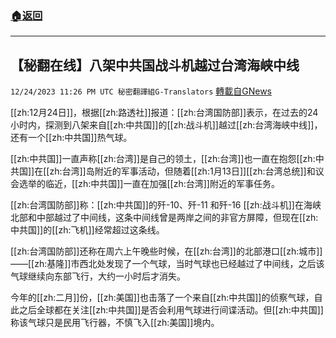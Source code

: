 ###  [:house:返回](README.md)
---


## 【秘翻在线】八架中共国战斗机越过台湾海峡中线
`12/24/2023 11:26 PM UTC 秘密翻譯組G-Translators` [轉載自GNews](https://gnews.org/articles/2147777)

[[zh:12月24日]]，根据[[zh:路透社]]报道：[[zh:台湾国防部]]表示，在过去的24小时内，探测到八架来自[[zh:中共国]]的[[zh:战斗机]]越过[[zh:台湾海峡中线]]，还有一个[[zh:中共国]]热气球。

[[zh:中共国]]一直声称[[zh:台湾]]是自己的领土，[[zh:台湾]]也一直在抱怨[[zh:中共国]]在[[zh:台湾]]岛附近的军事活动，但随着[[zh:1月13日]][[zh:台湾总统]]和议会选举的临近，[[zh:中共国]]一直在加强[[zh:台湾]]附近的军事任务。

[[zh:台湾国防部]]称：[[zh:中共国]]的歼\-10、歼\-11 和歼\-16 [[zh:战斗机]]在海峡北部和中部越过了中间线，这条中间线曾是两岸之间的非官方屏障，但现在[[zh:中共国]]的[[zh:飞机]]经常超过这条线。

[[zh:台湾国防部]]还称在周六上午晚些时候，在[[zh:台湾]]的北部港口[[zh:城市]]——[[zh:基隆]]市西北处发现了一个气球，当时气球也已经越过了中间线，之后该气球继续向东部飞行，大约一小时后才消失。

今年的[[zh:二月]]份，[[zh:美国]]也击落了一个来自[[zh:中共国]]的侦察气球，自此之后全球都在关注[[zh:中共国]]是否会利用气球进行间谍活动。但[[zh:中共国]]称该气球只是民用飞行器，不慎飞入[[zh:美国]]境内。

